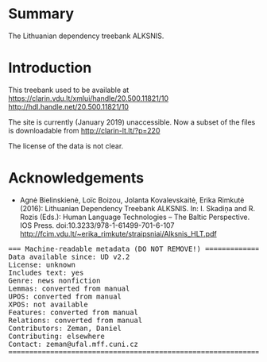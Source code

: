 # Summary

The Lithuanian dependency treebank ALKSNIS.

# Introduction

This treebank used to be available at
https://clarin.vdu.lt/xmlui/handle/20.500.11821/10
http://hdl.handle.net/20.500.11821/10

The site is currently (January 2019) unaccessible.
Now a subset of the files is downloadable from http://clarin-lt.lt/?p=220

The license of the data is not clear.

# Acknowledgements

* Agnė Bielinskienė, Loïc Boizou, Jolanta Kovalevskaitė, Erika Rimkutė (2016): Lithuanian Dependency Treebank ALKSNIS.
  In: I. Skadiņa and R. Rozis (Eds.): Human Language Technologies – The Baltic Perspective. IOS Press.
  doi:10.3233/978-1-61499-701-6-107
  http://fcim.vdu.lt/~erika_rimkute/straipsniai/Alksnis_HLT.pdf


<pre>
=== Machine-readable metadata (DO NOT REMOVE!) ================================
Data available since: UD v2.2
License: unknown
Includes text: yes
Genre: news nonfiction
Lemmas: converted from manual
UPOS: converted from manual
XPOS: not available
Features: converted from manual
Relations: converted from manual
Contributors: Zeman, Daniel
Contributing: elsewhere
Contact: zeman@ufal.mff.cuni.cz
===============================================================================
</pre>
